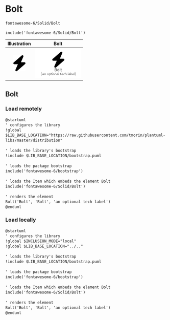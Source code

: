 # Bolt


```text
fontawesome-6/Solid/Bolt
```

```text
include('fontawesome-6/Solid/Bolt')
```



| Illustration | Bolt |
| :---: | :---: |
| ![illustration for Illustration](../../fontawesome-6/Solid/Bolt.png) | ![illustration for Bolt](../../fontawesome-6/Solid/Bolt.Local.png) |




## Bolt

### Load remotely
```plantuml
@startuml
' configures the library
!global $LIB_BASE_LOCATION="https://raw.githubusercontent.com/tmorin/plantuml-libs/master/distribution"

' loads the library's bootstrap
!include $LIB_BASE_LOCATION/bootstrap.puml

' loads the package bootstrap
include('fontawesome-6/bootstrap')

' loads the Item which embeds the element Bolt
include('fontawesome-6/Solid/Bolt')

' renders the element
Bolt('Bolt', 'Bolt', 'an optional tech label')
@enduml
```

### Load locally
```plantuml
@startuml
' configures the library
!global $INCLUSION_MODE="local"
!global $LIB_BASE_LOCATION="../.."

' loads the library's bootstrap
!include $LIB_BASE_LOCATION/bootstrap.puml

' loads the package bootstrap
include('fontawesome-6/bootstrap')

' loads the Item which embeds the element Bolt
include('fontawesome-6/Solid/Bolt')

' renders the element
Bolt('Bolt', 'Bolt', 'an optional tech label')
@enduml
```

